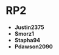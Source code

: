 # RP2
<style>
.userList{
    font-weight: bold;
}
</style>
<div class="userList">
<ul>
<li>Justin2375</li>
<li>Smorz1</li>
<li>Stapha94</li>
<li>Pdawson2090</li>
</ul>

</div>